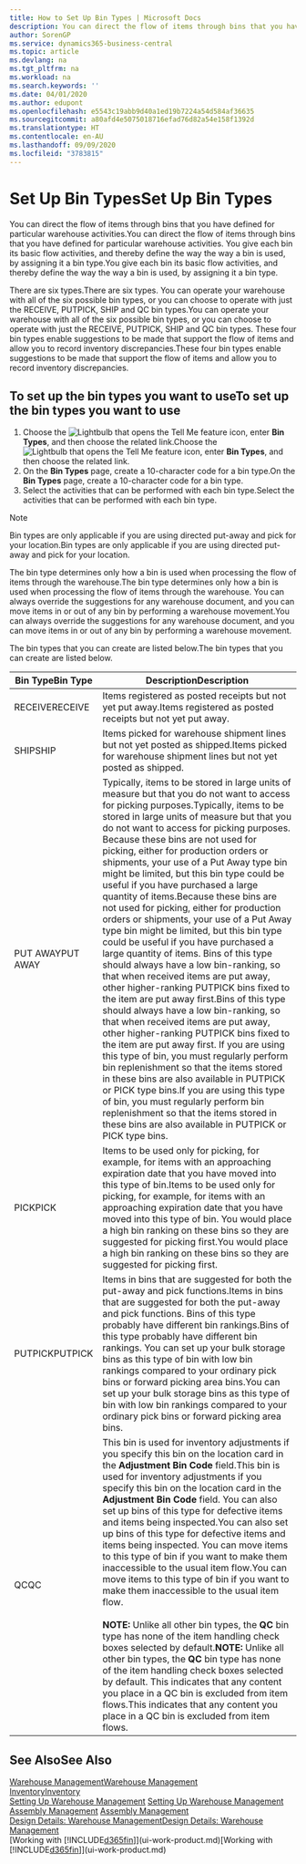 ```yaml
---
title: How to Set Up Bin Types | Microsoft Docs
description: You can direct the flow of items through bins that you have defined for particular warehouse activities. You give each bin its basic flow activities, and thereby define the way the way a bin is used, by assigning it a bin type.
author: SorenGP
ms.service: dynamics365-business-central
ms.topic: article
ms.devlang: na
ms.tgt_pltfrm: na
ms.workload: na
ms.search.keywords: ''
ms.date: 04/01/2020
ms.author: edupont
ms.openlocfilehash: e5543c19abb9d40a1ed19b7224a54d584af36635
ms.sourcegitcommit: a80afd4e5075018716efad76d82a54e158f1392d
ms.translationtype: HT
ms.contentlocale: en-AU
ms.lasthandoff: 09/09/2020
ms.locfileid: "3783815"
---
```

# <a name="set-up-bin-types"></a><span data-ttu-id="abdb3-104">Set Up Bin Types</span><span class="sxs-lookup"><span data-stu-id="abdb3-104">Set Up Bin Types</span></span>
<span data-ttu-id="abdb3-105">You can direct the flow of items through bins that you have defined for particular warehouse activities.</span><span class="sxs-lookup"><span data-stu-id="abdb3-105">You can direct the flow of items through bins that you have defined for particular warehouse activities.</span></span> <span data-ttu-id="abdb3-106">You give each bin its basic flow activities, and thereby define the way the way a bin is used, by assigning it a bin type.</span><span class="sxs-lookup"><span data-stu-id="abdb3-106">You give each bin its basic flow activities, and thereby define the way the way a bin is used, by assigning it a bin type.</span></span>  

<span data-ttu-id="abdb3-107">There are six types.</span><span class="sxs-lookup"><span data-stu-id="abdb3-107">There are six types.</span></span> <span data-ttu-id="abdb3-108">You can operate your warehouse with all of the six possible bin types, or you can choose to operate with just the RECEIVE, PUTPICK, SHIP and QC bin types.</span><span class="sxs-lookup"><span data-stu-id="abdb3-108">You can operate your warehouse with all of the six possible bin types, or you can choose to operate with just the RECEIVE, PUTPICK, SHIP and QC bin types.</span></span> <span data-ttu-id="abdb3-109">These four bin types enable suggestions to be made that support the flow of items and allow you to record inventory discrepancies.</span><span class="sxs-lookup"><span data-stu-id="abdb3-109">These four bin types enable suggestions to be made that support the flow of items and allow you to record inventory discrepancies.</span></span>  

## <a name="to-set-up-the-bin-types-you-want-to-use"></a><span data-ttu-id="abdb3-110">To set up the bin types you want to use</span><span class="sxs-lookup"><span data-stu-id="abdb3-110">To set up the bin types you want to use</span></span>  
1.  <span data-ttu-id="abdb3-111">Choose the ![Lightbulb that opens the Tell Me feature](media/ui-search/search_small.png "Tell me what you want to do") icon, enter **Bin Types**, and then choose the related link.</span><span class="sxs-lookup"><span data-stu-id="abdb3-111">Choose the ![Lightbulb that opens the Tell Me feature](media/ui-search/search_small.png "Tell me what you want to do") icon, enter **Bin Types**, and then choose the related link.</span></span>  
2.  <span data-ttu-id="abdb3-112">On the **Bin Types** page, create a 10-character code for a bin type.</span><span class="sxs-lookup"><span data-stu-id="abdb3-112">On the **Bin Types** page, create a 10-character code for a bin type.</span></span>  
3.  <span data-ttu-id="abdb3-113">Select the activities that can be performed with each bin type.</span><span class="sxs-lookup"><span data-stu-id="abdb3-113">Select the activities that can be performed with each bin type.</span></span>  

> [!NOTE]  
>  <span data-ttu-id="abdb3-114">Bin types are only applicable if you are using directed put-away and pick for your location.</span><span class="sxs-lookup"><span data-stu-id="abdb3-114">Bin types are only applicable if you are using directed put-away and pick for your location.</span></span>  

<span data-ttu-id="abdb3-115">The bin type determines only how a bin is used when processing the flow of items through the warehouse.</span><span class="sxs-lookup"><span data-stu-id="abdb3-115">The bin type determines only how a bin is used when processing the flow of items through the warehouse.</span></span> <span data-ttu-id="abdb3-116">You can always override the suggestions for any warehouse document, and you can move items in or out of any bin by performing a warehouse movement.</span><span class="sxs-lookup"><span data-stu-id="abdb3-116">You can always override the suggestions for any warehouse document, and you can move items in or out of any bin by performing a warehouse movement.</span></span>  

<span data-ttu-id="abdb3-117">The bin types that you can create are listed below.</span><span class="sxs-lookup"><span data-stu-id="abdb3-117">The bin types that you can create are listed below.</span></span>  

|<span data-ttu-id="abdb3-118">Bin Type</span><span class="sxs-lookup"><span data-stu-id="abdb3-118">Bin Type</span></span>|<span data-ttu-id="abdb3-119">Description</span><span class="sxs-lookup"><span data-stu-id="abdb3-119">Description</span></span>|  
|------------------|---------------------------------------|  
|<span data-ttu-id="abdb3-120">RECEIVE</span><span class="sxs-lookup"><span data-stu-id="abdb3-120">RECEIVE</span></span>|<span data-ttu-id="abdb3-121">Items registered as posted receipts but not yet put away.</span><span class="sxs-lookup"><span data-stu-id="abdb3-121">Items registered as posted receipts but not yet put away.</span></span>|  
|<span data-ttu-id="abdb3-122">SHIP</span><span class="sxs-lookup"><span data-stu-id="abdb3-122">SHIP</span></span>|<span data-ttu-id="abdb3-123">Items picked for warehouse shipment lines but not yet posted as shipped.</span><span class="sxs-lookup"><span data-stu-id="abdb3-123">Items picked for warehouse shipment lines but not yet posted as shipped.</span></span>|  
|<span data-ttu-id="abdb3-124">PUT AWAY</span><span class="sxs-lookup"><span data-stu-id="abdb3-124">PUT AWAY</span></span>|<span data-ttu-id="abdb3-125">Typically, items to be stored in large units of measure but that you do not want to access for picking purposes.</span><span class="sxs-lookup"><span data-stu-id="abdb3-125">Typically, items to be stored in large units of measure but that you do not want to access for picking purposes.</span></span> <span data-ttu-id="abdb3-126">Because these bins are not used for picking, either for production orders or shipments, your use of a Put Away type bin might be limited, but this bin type could be useful if you have purchased a large quantity of items.</span><span class="sxs-lookup"><span data-stu-id="abdb3-126">Because these bins are not used for picking, either for production orders or shipments, your use of a Put Away type bin might be limited, but this bin type could be useful if you have purchased a large quantity of items.</span></span> <span data-ttu-id="abdb3-127">Bins of this type should always have a low bin-ranking, so that when received items are put away, other higher-ranking PUTPICK bins fixed to the item are put away first.</span><span class="sxs-lookup"><span data-stu-id="abdb3-127">Bins of this type should always have a low bin-ranking, so that when received items are put away, other higher-ranking PUTPICK bins fixed to the item are put away first.</span></span> <span data-ttu-id="abdb3-128">If you are using this type of bin, you must regularly perform bin replenishment so that the items stored in these bins are also available in PUTPICK or PICK type bins.</span><span class="sxs-lookup"><span data-stu-id="abdb3-128">If you are using this type of bin, you must regularly perform bin replenishment so that the items stored in these bins are also available in PUTPICK or PICK type bins.</span></span>|  
|<span data-ttu-id="abdb3-129">PICK</span><span class="sxs-lookup"><span data-stu-id="abdb3-129">PICK</span></span>|<span data-ttu-id="abdb3-130">Items to be used only for picking, for example, for items with an approaching expiration date that you have moved into this type of bin.</span><span class="sxs-lookup"><span data-stu-id="abdb3-130">Items to be used only for picking, for example, for items with an approaching expiration date that you have moved into this type of bin.</span></span> <span data-ttu-id="abdb3-131">You would place a high bin ranking on these bins so they are suggested for picking first.</span><span class="sxs-lookup"><span data-stu-id="abdb3-131">You would place a high bin ranking on these bins so they are suggested for picking first.</span></span>|  
|<span data-ttu-id="abdb3-132">PUTPICK</span><span class="sxs-lookup"><span data-stu-id="abdb3-132">PUTPICK</span></span>|<span data-ttu-id="abdb3-133">Items in bins that are suggested for both the put-away and pick functions.</span><span class="sxs-lookup"><span data-stu-id="abdb3-133">Items in bins that are suggested for both the put-away and pick functions.</span></span> <span data-ttu-id="abdb3-134">Bins of this type probably have different bin rankings.</span><span class="sxs-lookup"><span data-stu-id="abdb3-134">Bins of this type probably have different bin rankings.</span></span> <span data-ttu-id="abdb3-135">You can set up your bulk storage bins as this type of bin with low bin rankings compared to your ordinary pick bins or forward picking area bins.</span><span class="sxs-lookup"><span data-stu-id="abdb3-135">You can set up your bulk storage bins as this type of bin with low bin rankings compared to your ordinary pick bins or forward picking area bins.</span></span>|  
|<span data-ttu-id="abdb3-136">QC</span><span class="sxs-lookup"><span data-stu-id="abdb3-136">QC</span></span>|<span data-ttu-id="abdb3-137">This bin is used for inventory adjustments if you specify this bin on the location card in the **Adjustment Bin Code** field.</span><span class="sxs-lookup"><span data-stu-id="abdb3-137">This bin is used for inventory adjustments if you specify this bin on the location card in the **Adjustment Bin Code** field.</span></span> <span data-ttu-id="abdb3-138">You can also set up bins of this type for defective items and items being inspected.</span><span class="sxs-lookup"><span data-stu-id="abdb3-138">You can also set up bins of this type for defective items and items being inspected.</span></span> <span data-ttu-id="abdb3-139">You can move items to this type of bin if you want to make them inaccessible to the usual item flow.</span><span class="sxs-lookup"><span data-stu-id="abdb3-139">You can move items to this type of bin if you want to make them inaccessible to the usual item flow.</span></span><br /><br /> <span data-ttu-id="abdb3-140">**NOTE:** Unlike all other bin types, the **QC** bin type has none of the item handling check boxes selected by default.</span><span class="sxs-lookup"><span data-stu-id="abdb3-140">**NOTE:** Unlike all other bin types, the **QC** bin type has none of the item handling check boxes selected by default.</span></span> <span data-ttu-id="abdb3-141">This indicates that any content you place in a QC bin is excluded from item flows.</span><span class="sxs-lookup"><span data-stu-id="abdb3-141">This indicates that any content you place in a QC bin is excluded from item flows.</span></span>|  

## <a name="see-also"></a><span data-ttu-id="abdb3-142">See Also</span><span class="sxs-lookup"><span data-stu-id="abdb3-142">See Also</span></span>
[<span data-ttu-id="abdb3-143">Warehouse Management</span><span class="sxs-lookup"><span data-stu-id="abdb3-143">Warehouse Management</span></span>](warehouse-manage-warehouse.md)  
[<span data-ttu-id="abdb3-144">Inventory</span><span class="sxs-lookup"><span data-stu-id="abdb3-144">Inventory</span></span>](inventory-manage-inventory.md)  
<span data-ttu-id="abdb3-145">[Setting Up Warehouse Management](warehouse-setup-warehouse.md)   </span><span class="sxs-lookup"><span data-stu-id="abdb3-145">[Setting Up Warehouse Management](warehouse-setup-warehouse.md)   </span></span>  
<span data-ttu-id="abdb3-146">[Assembly Management](assembly-assemble-items.md)  </span><span class="sxs-lookup"><span data-stu-id="abdb3-146">[Assembly Management](assembly-assemble-items.md)  </span></span>  
[<span data-ttu-id="abdb3-147">Design Details: Warehouse Management</span><span class="sxs-lookup"><span data-stu-id="abdb3-147">Design Details: Warehouse Management</span></span>](design-details-warehouse-management.md)  
<span data-ttu-id="abdb3-148">[Working with [!INCLUDE[d365fin](includes/d365fin_md.md)]](ui-work-product.md)</span><span class="sxs-lookup"><span data-stu-id="abdb3-148">[Working with [!INCLUDE[d365fin](includes/d365fin_md.md)]](ui-work-product.md)</span></span>
